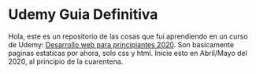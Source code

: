 # Udemy Guia Definitiva
Hola, este es un repositorio de las cosas que fui aprendiendo en un curso de Udemy: [Desarrollo web para principiantes 2020](https://www.udemy.com/course/guia-definitiva-html-css-js/).
Son basicamente paginas estaticas por ahora, solo css y html. Inicie esto en Abril/Mayo del 2020, al principio de la cuarentena.
